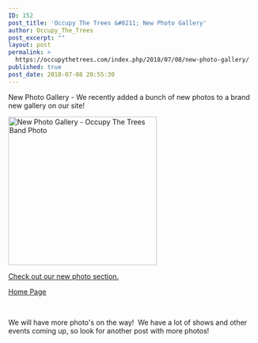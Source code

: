 ```yaml
---
ID: 152
post_title: 'Occupy The Trees &#8211; New Photo Gallery'
author: Occupy_The_Trees
post_excerpt: ""
layout: post
permalink: >
  https://occupythetrees.com/index.php/2018/07/08/new-photo-gallery/
published: true
post_date: 2018-07-08 20:55:30
---
```

New Photo Gallery - We recently added a bunch of new photos to a brand new gallery on our site!

<a href="https://occupythetrees.com/index.php/photo-gallery/"><img class="alignnone wp-image-236 size-medium" title="Occup The Trees Band Photo" src="https://occupythetrees.com/wp-content/uploads/2018/07/Photo-2017-07-05-23-29-42_0900-1-300x300.jpg" alt="New Photo Gallery - Occupy The Trees Band Photo" width="300" height="300" /></a>

<a href="https://occupythetrees.com/index.php/photo-gallery/">Check out our new photo section.</a>

<a href="https://occupythetrees.com/">Home Page</a>

&nbsp;

We will have more photo's on the way!  We have a lot of shows and other events coming up, so look for another post with more photos!

&nbsp;